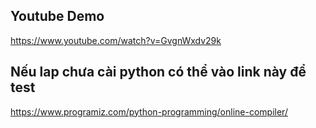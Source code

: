 ## Youtube Demo
https://www.youtube.com/watch?v=GvgnWxdv29k

## Nếu lap chưa cài python có thể vào link này để test 
https://www.programiz.com/python-programming/online-compiler/
